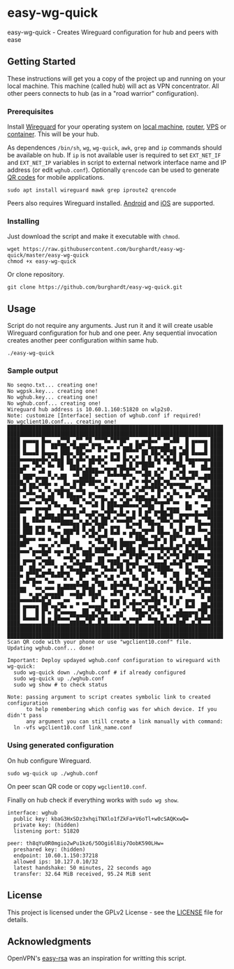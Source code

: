 # easy-wg-quick
easy-wg-quick - Creates Wireguard configuration for hub and peers with ease

## Getting Started

These instructions will get you a copy of the project up and running on your
local machine. This machine (called hub) will act as VPN concentrator. All
other peers connects to hub (as in a "road warrior" configuration).

### Prerequisites

Install [Wireguard](https://www.wireguard.com/) for your operating system on
[local machine](https://www.wireguard.com/install/),
[router](https://openwrt.org/docs/guide-user/services/vpn/wireguard),
[VPS](https://en.wikipedia.org/wiki/Virtual_private_server) or
[container](https://github.com/activeeos/wireguard-docker). This will be your
hub.

As dependences `/bin/sh`, `wg`, `wg-quick`, `awk`, `grep` and `ip` commands
should be available on hub. If `ip` is not available user is required to set
`EXT_NET_IF` and `EXT_NET_IP` variables in script to external network interface
name and IP address (or edit `wghub.conf`). Optionally `qrencode` can be used
to generate [QR codes](https://en.wikipedia.org/wiki/QR_code) for mobile
applications.

```
sudo apt install wireguard mawk grep iproute2 qrencode
```

Peers also requires Wireguard installed.
[Android](https://play.google.com/store/apps/details?id=com.wireguard.android)
and [iOS](https://itunes.apple.com/us/app/wireguard/id1441195209?ls=1&mt=8)
are supported.

### Installing

Just download the script and make it executable with `chmod`.

```
wget https://raw.githubusercontent.com/burghardt/easy-wg-quick/master/easy-wg-quick
chmod +x easy-wg-quick
```

Or clone repository.

```
git clone https://github.com/burghardt/easy-wg-quick.git
```

## Usage

Script do not require any arguments. Just run it and it will create usable
Wireguard configuration for hub and one peer. Any sequential invocation creates
another peer configuration within same hub.

```
./easy-wg-quick
```

### Sample output

```
No seqno.txt... creating one!
No wgpsk.key... creating one!
No wghub.key... creating one!
No wghub.conf... creating one!
Wireguard hub address is 10.60.1.160:51820 on wlp2s0.
Note: customize [Interface] section of wghub.conf if required!
No wgclient10.conf... creating one!
█████████████████████████████████████████████████████████████████████
█████████████████████████████████████████████████████████████████████
████ ▄▄▄▄▄ █▄▄  ▄▀▀█ ▄▀▀ ▀█ ▀▀▀█▄▀█▀██▀  ▄ ▄▄█▄▄▀ ▀▀▄██  █ ▄▄▄▄▄ ████
████ █   █ █  ██▀██▄▀█▄██▀ █▀█▄ ▄▄ ▄▀▄▄█ ██▀ █▄▄▄▄██ ▄ ▄ █ █   █ ████
████ █▄▄▄█ █▄▄▄▄ ███▄ ██▄▀▀  ▀ ▀ ▄▄▄ █▀▀▀▀ ██ ██▄▀█▀██ ▄██ █▄▄▄█ ████
████▄▄▄▄▄▄▄█▄▀▄█▄█ █▄▀▄█▄▀▄█▄█▄▀ █▄█ █▄▀▄▀ █ █ █▄▀▄█▄█ █ █▄▄▄▄▄▄▄████
████ ▄▄ ▀█▄▀ █▄ ██ ▀█▄█ ▄ █▀ ▀▄▀   ▄▄█ █ █▀████ ▀  ▀ ▀██▄ ▀█  ▄█ ████
█████▀  ▀ ▄█ ▄   ▀  ▀▀█▀▄████▄▄▀█▀█ █▀█▀▀▄▄▀█▄ ▄▀▄▀ ▄▀▀▄█ ▄▄▄ ▀▀▀████
████ ███▀▄▄▄▄▀▄▀▄██  ▀▀▄███▄▀  ▄▀▀▀▀▀█▀▀▄  ▀█▀▄▀█▄  █▄▀▄█▄▄█▀▄▄██████
█████▄▀▄▄▀▄██▄ ▄  █▄ █▀██▀██▀▀▄▀ ▀▄ ▄ ▄█ ▀ ▀█▀▄██▄▀█▄▄▄▄▄▀  ▄▄ ▀ ████
████▄█ █▀▀▄ ▀▄ ▄▄█▄▄▀▀▄█▄   ▀▄▄█▀ ▄▄▀▄▀ ▄▀▄█▀▀█▀█▄▀ ▀▄ ▀▀▀▀▄█▄▀▄▄████
████ ▄▀▀▀▄▄█ ▄█ ▀█ ██▄▄▄▀ █▀▄▄▄  ▀▄▀▀█▀ ▄█▄▄▀ ▄ █ ▄▀▄▀▀▄ █▄▀ ▄█▄█████
████▄▄▄▀▀▄▄▀█▀█▄    ▀██ ▀▄▄▀▄ █▀▄█▄ ▀▄█▀ ▀█▀██▀█▄▄▄█▀▄▄  ▄  ▄  ▀▀████
████▄▄▄▄ ▄▄▄▄█ ▀▀▄█▄▄▄ ▀▄  ▀▀ █ ██▀▀█▀▀▀▀▀▄▀▀██  █ ▄▄▄▄  ██   ▀▀▄████
████▀▀   █▄ █▄▄ ▄█▄█▄█▄▀▀▄▄█▀▄▄▀█▀▀▄█▄▀ █ █ █▀ █▀██▄█▀▀▄▄▄▄▄█▄▄██████
████ █  ██▄█▀▀████▄▄▄▀▀▄ ▄▀▄█ ██▀▄▀▄▄▄██▀ ▄▀██▄ ▀██▄▀▄▄█▄▀  █▄  ▀████
████ ██▄ ▄▄▄ ▄  ▄▀▀▀▀██ █▀▀▄▀██▀ ▄▄▄  █▄▀▀█  ▀█▀█▄  █  █ ▄▄▄ █▀▀▀████
████ ███ █▄█ ▀█▄▄ ███▀█ ▀▄▀█▄▀ █ █▄█ ▄ ▄█▄▄▀█▀▀ ██▄▄ █▄▀ █▄█ ▀▀▀▄████
████▀█▄▄▄ ▄▄ ▄ ▀ █▄█    ▀ ▀▀▄█▀▀▄▄  ▄  ▀ ███▄ ▀█▄▀▄ ██▀▀▄  ▄▄▄ █▄████
██████▀   ▄▄▄ ▄▀▄▀▀▀▄▄█   ▀▄ ▀▀▄▀██ ████▀ ▄██▀▀█ ▄▀ █ ▄▄▀▄█▄██▄ █████
████▄▄▄▀▄▄▄█▄█ ▄▄▄ █ █▀▀▄▄█ ████▀ ▀ ▀▄███ █▄ ▀▀▀▀█▀█▀█▀▄ █▄▀▄▀▀▀▀████
████    ▀▄▄▀▀▄  ▀ ▄▄█▄▀ ▀██▀ ▄▄▀▀▀ ▄▀▀ █▀██▀▀▄█ █▄▀▄▀▀█ ██▀████ ▀████
████ █▀▀█ ▄▀███   ▄ ▀▄█▄█▀▀ ▄██ ▀███▄▀█▄▄█  ▀▄█▄▄▄█ ▄█▄█▀▄▄▀▀  ▀█████
█████  ██▄▄▀ ▄ ▀ █ ▀█▄▄█▀██▄▄ ▀█▄█▄▀█ █▄▀ █▀█▄ ▀████▄  ▀ █▄ ▀██▀▄████
████▄ █▀▀█▄█▀▀█▄██▀█  ▀██▀ ▀▄▄▀▄ ▄ ▄▀▀ ▀▄  ██ ▀  ▀█  ██  ▀█▀▄ ▀██████
████ ▄█▀█▄▄ ▀▄▄   ▀ ▀ ▄▀▄▄ ▀█▄▄ ▀▀▄ ▄▀█ ▀▀▄ ▀▄█ ▄ ▄ ▀▄█▄ █▀▄▄▀█▄▄████
████▄▄  ▀▄▄ ▄▄▄ █▄████▀▀██▄█ ▀█▄ ██▀▀█▀█▄▄▀ █▄▄█ █ ▄▄ ██▄▀█▄▀▄█▄▄████
████▀▀ ▄ ▄▄▀▄▄▄▄██  ▄▄█▄█ ██▄█   ▄█▀█ ▄ ▄▀▄▀█▄▀█▀▄  ▀ ▀ ▀  ▄▀▀▄▀▀████
████▄▄▄▄██▄█▀▄▀▀▀ ▄▄  ▀▀   █▀ █▄ ▄▄▄ █▀ ▄  ▄▄▄██▄▀█ █ ▄▀ ▄▄▄  ▀ █████
████ ▄▄▄▄▄ ██▀▄▄▀█▄ ▄ ▀ ▀▀▄▄▄▄█  █▄█ ▀▄▀█▀▀▄▀▄▄█▀ ▄ ▀▄▀  █▄█  ██▄████
████ █   █ █▀▄ █▀▄▄▄▄▄  ██ ▄▀█▄█▄ ▄ ▄▀  ▀██▄▄▀▄▀█▄ ▀  ▄█▄▄▄▄▄▀██ ████
████ █▄▄▄█ █ ▄ ██▄▄▄▀▀█▀▀███▀▄█▄ ███▀▄ ▄▄▄█▀ █▄▄ █▄▀▄▀█▀██▀ █▄█▄█████
████▄▄▄▄▄▄▄█▄███▄▄▄▄█████▄█▄▄█▄█▄▄▄▄▄▄█▄▄█▄▄▄▄▄██▄█▄▄▄███▄▄█▄█▄▄▄████
█████████████████████████████████████████████████████████████████████
█████████████████████████████████████████████████████████████████████
Scan QR code with your phone or use "wgclient10.conf" file.
Updating wghub.conf... done!

Important: Deploy updayed wghub.conf configuration to wireguard with wg-quick:
  sudo wg-quick down ./wghub.conf # if already configured
  sudo wg-quick up ./wghub.conf
  sudo wg show # to check status

Note: passing argument to script creates symbolic link to created configuration
      to help remembering which config was for which device. If you didn't pass
      any argument you can still create a link manually with command:
  ln -vfs wgclient10.conf link_name.conf
```

### Using generated configuration

On hub configure Wireguard.

```
sudo wg-quick up ./wghub.conf
```

On peer scan QR code or copy `wgclient10.conf`.

Finally on hub check if everything works with `sudo wg show`.

```
interface: wghub
  public key: kbaG3HxSDz3xhqiTNXlo1fZkFa+V6oTl+w0cSAQKxwQ=
  private key: (hidden)
  listening port: 51820

peer: th8qYu0R0mgio2wPu1kz6/5OOgi6l8iy7OobK590LHw=
  preshared key: (hidden)
  endpoint: 10.60.1.150:37218
  allowed ips: 10.127.0.10/32
  latest handshake: 50 minutes, 22 seconds ago
  transfer: 32.64 MiB received, 95.24 MiB sent
```

## License

This project is licensed under the GPLv2 License - see the
[LICENSE](LICENSE) file for details.

## Acknowledgments

OpenVPN's [easy-rsa](https://github.com/OpenVPN/easy-rsa) was an inspiration
for writting this script.
